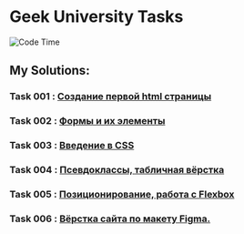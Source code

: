 # Geek University Tasks

![Code Time](https://img.shields.io/endpoint?style=flat&url=https://codetime-api.datreks.com/badge/870?logoColor=white%26project=io-lindx-js%26recentMS=0%26showProject=false)

## **My Solutions:**

### Task 001 : [Создание первой html страницы](./attach/les_001.md)
### Task 002 : [Формы и их элементы](./attach/les_002.md)

### Task 003 : [Введение в CSS](./attach/les_003.md)
### Task 004 : [Псевдоклассы, табличная вёрстка](./attach/les_004.md)

### Task 005 : [Позиционирование, работа с Flexbox](./attach/les_005.md)

### Task 006 : [Вёрстка сайта по макету Figma.](./attach/les_006.md)